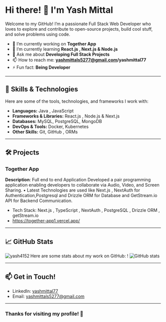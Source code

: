 # Hi there! 👋 I'm Yash Mittal 

Welcome to my GitHub! I’m a passionate Full Stack Web Developer who loves to explore and contribute to open-source projects, build cool stuff, and solve problems using code.

- 🔭 I’m currently working on **Together App**
- 🌱 I’m currently learning **React.js , Next.js & Node.js**
- 💬 Ask me about **Developing Full Stack Projects**
- 📫 How to reach me: **yashmittals5277@gmail.com/yashmittal77**
- ⚡ Fun fact: **Being Developer**

---

## 🚀 Skills & Technologies

Here are some of the tools, technologies, and frameworks I work with:

- **Languages:** Java , JavaScript
- **Frameworks & Libraries:** React.js , Node.js & Next.js 
- **Databases:**  MySQL, PostgreSQL, MongoDB
- **DevOps & Tools:**  Docker, Kubernetes
- **Other Skills:**  Git, GitHub , ORMs

---

## 🛠 Projects

### Together App
**Description**: Full end to end Application Developed a pair programming application enabling developers to collaborate
via Audio, Video, and Screen Sharing.
• Latest Technologies are used like Next.js , NextAuth for Authentication,Postgresql and Drizzle ORM for
Database and GetStream.io API for Backend Communication.

- Tech Stack: Next.js , TypeScript , NextAuth , PostgreSQL , Drizzle ORM , getStream.io 
- https://together-app1.vercel.app/

---

## 📈 GitHub Stats

Here are some stats about my work on GitHub:
!<img align="left" src="https://github-readme-stats.vercel.app/api/top-langs?username=yash4152&show_icons=true&locale=en&layout=compact" alt="yash4152" />
![GitHub stats](https://github-readme-stats.vercel.app/api?username=Yash4152&show_icons=true&hide_border=true)

---

## 📫 Get in Touch!

- LinkedIn: [yashmittal77](https://www.linkedin.com/in/yashmittal77/)
- Email: yashmittals5277@gmail.com

---

### Thanks for visiting my profile! 🤗
